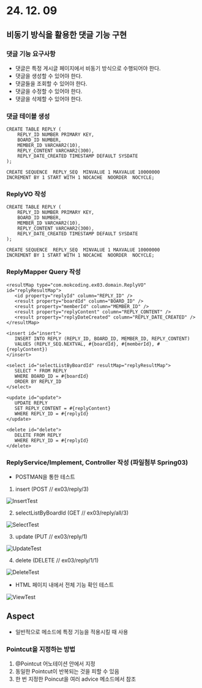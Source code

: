 # 24. 12. 09

## 비동기 방식을 활용한 댓글 기능 구현

### 댓글 기능 요구사항
* 댓글은 특정 게시글 페이지에서 비동기 방식으로 수행되어야 한다.
* 댓글을 생성할 수 있어야 한다.
* 댓글들을 조회할 수 있어야 한다.
* 댓글을 수정할 수 있어야 한다.
* 댓글을 삭제할 수 있어야 한다.


### 댓글 테이블 생성

```
CREATE TABLE REPLY (
    REPLY_ID NUMBER PRIMARY KEY,
    BOARD_ID NUMBER,
    MEMBER_ID VARCHAR2(10),
    REPLY_CONTENT VARCHAR2(300),
    REPLY_DATE_CREATED TIMESTAMP DEFAULT SYSDATE
);

CREATE SEQUENCE  REPLY_SEQ  MINVALUE 1 MAXVALUE 10000000 
INCREMENT BY 1 START WITH 1 NOCACHE  NOORDER  NOCYCLE;
```

### ReplyVO 작성

```
CREATE TABLE REPLY (
    REPLY_ID NUMBER PRIMARY KEY,
    BOARD_ID NUMBER,
    MEMBER_ID VARCHAR2(10),
    REPLY_CONTENT VARCHAR2(300),
    REPLY_DATE_CREATED TIMESTAMP DEFAULT SYSDATE
);

CREATE SEQUENCE  REPLY_SEQ  MINVALUE 1 MAXVALUE 10000000 
INCREMENT BY 1 START WITH 1 NOCACHE  NOORDER  NOCYCLE;
```

### ReplyMapper Query 작성

```
<resultMap type="com.mokcoding.ex03.domain.ReplyVO" id="replyResultMap">
   <id property="replyId" column="REPLY_ID" /> 
   <result property="boardId" column="BOARD_ID" /> 
   <result property="memberId" column="MEMBER_ID" />
   <result property="replyContent" column="REPLY_CONTENT" />
   <result property="replyDateCreated" column="REPLY_DATE_CREATED" />
</resultMap>

<insert id="insert">
   INSERT INTO REPLY (REPLY_ID, BOARD_ID, MEMBER_ID, REPLY_CONTENT)
   VALUES (REPLY_SEQ.NEXTVAL, #{boardId}, #{memberId}, #{replyContent})
</insert>

<select id="selectListByBoardId" resultMap="replyResultMap">
   SELECT * FROM REPLY
   WHERE BOARD_ID = #{boardId}
   ORDER BY REPLY_ID
</select>

<update id="update">
   UPDATE REPLY
   SET REPLY_CONTENT = #{replyContent}
   WHERE REPLY_ID = #{replyId}
</update>

<delete id="delete">
   DELETE FROM REPLY
   WHERE REPLY_ID = #{replyId}
</delete>
```

### ReplyService/Implement, Controller 작성 (파일첨부 Spring03)

* POSTMAN을 통한 테스트

1) insert (POST // ex03/reply/3)

![InsertTest](https://github.com/user-attachments/assets/d6b2b5fa-e1e3-4d2d-b0d1-e8609f235268)

2) selectListByBoardId (GET // ex03/reply/all/3)

![SelectTest](https://github.com/user-attachments/assets/b64e8c9d-60c3-483d-ae9f-9a2a30351066)

3) update (PUT // ex03/reply/1)

![UpdateTest](https://github.com/user-attachments/assets/f1310603-207d-45dc-9a3a-145eb307efcc)

4) delete (DELETE // ex03/reply/1/1)

![DeleteTest](https://github.com/user-attachments/assets/c67869d7-a323-4997-99b4-af597e742214)

* HTML 페이지 내에서 전체 기능 확인 테스트

![ViewTest](https://github.com/user-attachments/assets/67b2cb99-44f2-4558-8c15-ffcb340139d7)

## Aspect
* 일반적으로 메소드에 특정 기능을 적용시킬 때 사용
	
### Pointcut을 지정하는 방법
1) @Pointcut 어노테이션 안에서 지정
2) 동일한 Pointcut이 반복되는 것을 피할 수 있음
3) 한 번 지정한 Poincut을 여러 advice 메소드에서 참조
